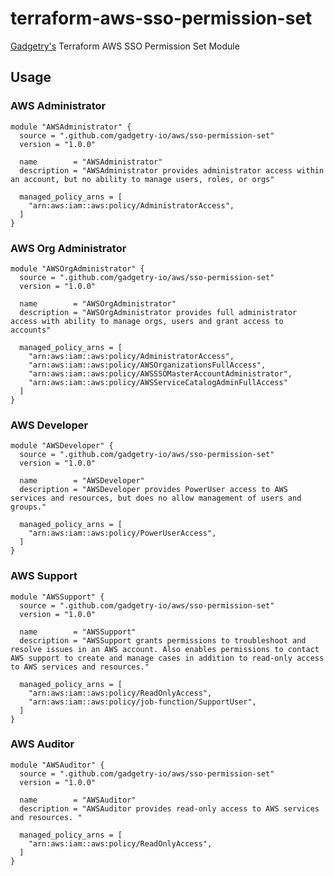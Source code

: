 # terraform-aws-sso-permission-set

[Gadgetry's](https://gadgetry.io) Terraform AWS SSO Permission Set Module

## Usage

### AWS Administrator

    module "AWSAdministrator" {
      source = ".github.com/gadgetry-io/aws/sso-permission-set"
      version = "1.0.0"

      name        = "AWSAdministrator"
      description = "AWSAdministrator provides administrator access within an account, but no ability to manage users, roles, or orgs"

      managed_policy_arns = [
        "arn:aws:iam::aws:policy/AdministratorAccess",
      ]
    }

### AWS Org Administrator

    module "AWSOrgAdministrator" {
      source = ".github.com/gadgetry-io/aws/sso-permission-set"
      version = "1.0.0"

      name        = "AWSOrgAdministrator"
      description = "AWSOrgAdministrator provides full administrator access with ability to manage orgs, users and grant access to accounts"

      managed_policy_arns = [
        "arn:aws:iam::aws:policy/AdministratorAccess",
        "arn:aws:iam::aws:policy/AWSOrganizationsFullAccess",
        "arn:aws:iam::aws:policy/AWSSSOMasterAccountAdministrator",
        "arn:aws:iam::aws:policy/AWSServiceCatalogAdminFullAccess"
      ]
    }

### AWS Developer

    module "AWSDeveloper" {
      source = ".github.com/gadgetry-io/aws/sso-permission-set"
      version = "1.0.0"

      name        = "AWSDeveloper"
      description = "AWSDeveloper provides PowerUser access to AWS services and resources, but does no allow management of users and groups."

      managed_policy_arns = [
        "arn:aws:iam::aws:policy/PowerUserAccess",
      ]
    }

### AWS Support

    module "AWSSupport" {
      source = ".github.com/gadgetry-io/aws/sso-permission-set"
      version = "1.0.0"

      name        = "AWSSupport"
      description = "AWSSupport grants permissions to troubleshoot and resolve issues in an AWS account. Also enables permissions to contact AWS support to create and manage cases in addition to read-only access to AWS services and resources."

      managed_policy_arns = [
        "arn:aws:iam::aws:policy/ReadOnlyAccess",
        "arn:aws:iam::aws:policy/job-function/SupportUser",
      ]
    }

### AWS Auditor

    module "AWSAuditor" {
      source = ".github.com/gadgetry-io/aws/sso-permission-set"
      version = "1.0.0"

      name        = "AWSAuditor"
      description = "AWSAuditor provides read-only access to AWS services and resources. "

      managed_policy_arns = [
        "arn:aws:iam::aws:policy/ReadOnlyAccess",
      ]
    }
